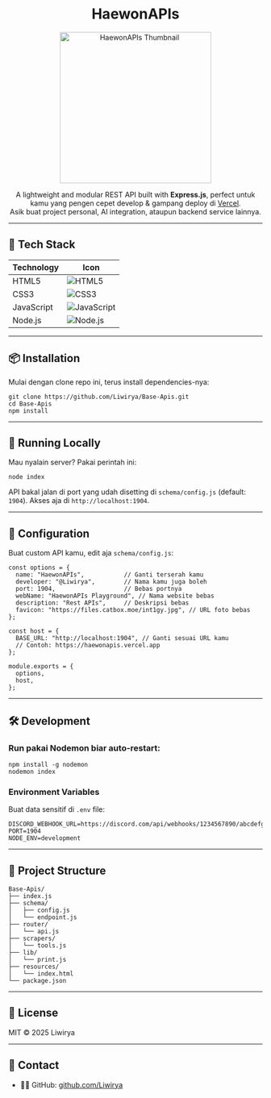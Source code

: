 <h1 align="center">HaewonAPIs</h1>

<p align="center">
  <img src="https://files.catbox.moe/int1gy.jpg" alt="HaewonAPIs Thumbnail" width="300" />
</p>

<p align="center">
  A lightweight and modular REST API built with <strong>Express.js</strong>, perfect untuk kamu yang pengen cepet develop & gampang deploy di <a href="https://vercel.com" target="_blank" rel="noopener noreferrer">Vercel</a>.<br/>
  Asik buat project personal, AI integration, ataupun backend service lainnya.
</p>

---

<h2>🔧 Tech Stack</h2>

| Technology  | Icon                                                                                                           |
|-------------|----------------------------------------------------------------------------------------------------------------|
| HTML5       | ![HTML5](https://img.shields.io/badge/HTML5-E34F26?style=for-the-badge&logo=html5&logoColor=white)              |
| CSS3        | ![CSS3](https://img.shields.io/badge/CSS3-1572B6?style=for-the-badge&logo=css3&logoColor=white)                  |
| JavaScript  | ![JavaScript](https://img.shields.io/badge/JavaScript-F7DF1E?style=for-the-badge&logo=javascript&logoColor=black)|
| Node.js     | ![Node.js](https://img.shields.io/badge/Node.js-339933?style=for-the-badge&logo=node.js&logoColor=white)          |

---

<h2>📦 Installation</h2>

Mulai dengan clone repo ini, terus install dependencies-nya:

```
git clone https://github.com/Liwirya/Base-Apis.git
cd Base-Apis
npm install
```

---

<h2>🚀 Running Locally</h2>

Mau nyalain server? Pakai perintah ini:

```
node index
```

API bakal jalan di port yang udah disetting di `schema/config.js` (default: `1904`). Akses aja di `http://localhost:1904`.

---

<h2>🔧 Configuration</h2>

Buat custom API kamu, edit aja `schema/config.js`:

```
const options = {
  name: "HaewonAPIs",           // Ganti terserah kamu
  developer: "@Liwirya",        // Nama kamu juga boleh
  port: 1904,                   // Bebas portnya
  webName: "HaewonAPIs Playground", // Nama website bebas
  description: "Rest APIs",     // Deskripsi bebas
  favicon: "https://files.catbox.moe/int1gy.jpg", // URL foto bebas
};

const host = {
  BASE_URL: "http://localhost:1904", // Ganti sesuai URL kamu
  // Contoh: https://haewonapis.vercel.app
};

module.exports = {
  options,
  host,
};
```

---

<h2>🛠️ Development</h2>

### Run pakai Nodemon biar auto-restart:

```
npm install -g nodemon
nodemon index
```

### Environment Variables

Buat data sensitif di `.env` file:

```
DISCORD_WEBHOOK_URL=https://discord.com/api/webhooks/1234567890/abcdefg...
PORT=1904
NODE_ENV=development
```

---

<h2>📂 Project Structure</h2>

```
Base-Apis/
├── index.js
├── schema/
│   ├── config.js
│   └── endpoint.js
├── router/
│   └── api.js
├── scrapers/
│   └── tools.js
├── lib/
│   └── print.js
├── resources/
│   └── index.html
└── package.json
```

---

<h2>📎 License</h2>

MIT © 2025 Liwirya

---

<h2>💬 Contact</h2>

- 🧑‍💻 GitHub: <a href="https://github.com/Liwirya" target="_blank" rel="noopener noreferrer">github.com/Liwirya</a>
